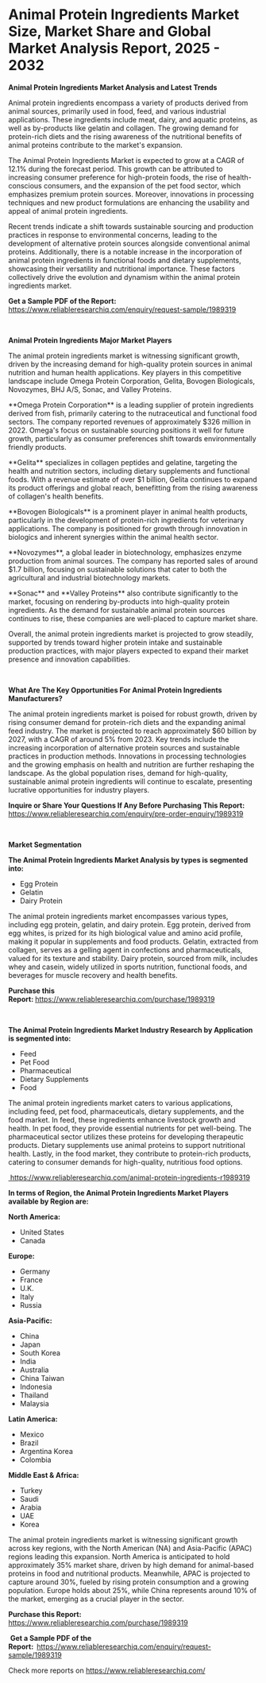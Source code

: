 <p><h1>Animal Protein Ingredients Market Size, Market Share and Global Market Analysis Report, 2025 - 2032</h1></p><p><strong>Animal Protein Ingredients Market Analysis and Latest Trends</strong></p>
<p><p>Animal protein ingredients encompass a variety of products derived from animal sources, primarily used in food, feed, and various industrial applications. These ingredients include meat, dairy, and aquatic proteins, as well as by-products like gelatin and collagen. The growing demand for protein-rich diets and the rising awareness of the nutritional benefits of animal proteins contribute to the market's expansion.</p><p>The Animal Protein Ingredients Market is expected to grow at a CAGR of 12.1% during the forecast period. This growth can be attributed to increasing consumer preference for high-protein foods, the rise of health-conscious consumers, and the expansion of the pet food sector, which emphasizes premium protein sources. Moreover, innovations in processing techniques and new product formulations are enhancing the usability and appeal of animal protein ingredients.</p><p>Recent trends indicate a shift towards sustainable sourcing and production practices in response to environmental concerns, leading to the development of alternative protein sources alongside conventional animal proteins. Additionally, there is a notable increase in the incorporation of animal protein ingredients in functional foods and dietary supplements, showcasing their versatility and nutritional importance. These factors collectively drive the evolution and dynamism within the animal protein ingredients market.</p></p>
<p><strong>Get a Sample PDF of the Report:&nbsp;</strong> <a href="https://www.reliableresearchiq.com/enquiry/request-sample/1989319?utm_campaign=2200&utm_medium=2&utm_source=Github&utm_content=ia&utm_term=15022025&utm_id=animal-protein-ingredients">https://www.reliableresearchiq.com/enquiry/request-sample/1989319</a></p>
<p>&nbsp;</p>
<p><strong>Animal Protein Ingredients Major Market Players</strong></p>
<p><p>The animal protein ingredients market is witnessing significant growth, driven by the increasing demand for high-quality protein sources in animal nutrition and human health applications. Key players in this competitive landscape include Omega Protein Corporation, Gelita, Bovogen Biologicals, Novozymes, BHJ A/S, Sonac, and Valley Proteins.</p><p>**Omega Protein Corporation** is a leading supplier of protein ingredients derived from fish, primarily catering to the nutraceutical and functional food sectors. The company reported revenues of approximately $326 million in 2022. Omega's focus on sustainable sourcing positions it well for future growth, particularly as consumer preferences shift towards environmentally friendly products.</p><p>**Gelita** specializes in collagen peptides and gelatine, targeting the health and nutrition sectors, including dietary supplements and functional foods. With a revenue estimate of over $1 billion, Gelita continues to expand its product offerings and global reach, benefitting from the rising awareness of collagen's health benefits.</p><p>**Bovogen Biologicals** is a prominent player in animal health products, particularly in the development of protein-rich ingredients for veterinary applications. The company is positioned for growth through innovation in biologics and inherent synergies within the animal health sector.</p><p>**Novozymes**, a global leader in biotechnology, emphasizes enzyme production from animal sources. The company has reported sales of around $1.7 billion, focusing on sustainable solutions that cater to both the agricultural and industrial biotechnology markets.</p><p>**Sonac** and **Valley Proteins** also contribute significantly to the market, focusing on rendering by-products into high-quality protein ingredients. As the demand for sustainable animal protein sources continues to rise, these companies are well-placed to capture market share.</p><p>Overall, the animal protein ingredients market is projected to grow steadily, supported by trends toward higher protein intake and sustainable production practices, with major players expected to expand their market presence and innovation capabilities.</p></p>
<p>&nbsp;</p>
<p><strong>What Are The Key Opportunities For Animal Protein Ingredients Manufacturers?</strong></p>
<p><p>The animal protein ingredients market is poised for robust growth, driven by rising consumer demand for protein-rich diets and the expanding animal feed industry. The market is projected to reach approximately $60 billion by 2027, with a CAGR of around 5% from 2023. Key trends include the increasing incorporation of alternative protein sources and sustainable practices in production methods. Innovations in processing technologies and the growing emphasis on health and nutrition are further reshaping the landscape. As the global population rises, demand for high-quality, sustainable animal protein ingredients will continue to escalate, presenting lucrative opportunities for industry players.</p></p>
<p><strong>Inquire or Share Your Questions If Any Before Purchasing This Report:</strong> <a href="https://www.reliableresearchiq.com/enquiry/pre-order-enquiry/1989319?utm_campaign=2200&utm_medium=2&utm_source=Github&utm_content=ia&utm_term=15022025&utm_id=animal-protein-ingredients">https://www.reliableresearchiq.com/enquiry/pre-order-enquiry/1989319</a></p>
<p>&nbsp;</p>
<p><strong>Market Segmentation</strong></p>
<p><strong>The Animal Protein Ingredients Market Analysis by types is segmented into:</strong></p>
<p><ul><li>Egg Protein</li><li>Gelatin</li><li>Dairy Protein</li></ul></p>
<p><p>The animal protein ingredients market encompasses various types, including egg protein, gelatin, and dairy protein. Egg protein, derived from egg whites, is prized for its high biological value and amino acid profile, making it popular in supplements and food products. Gelatin, extracted from collagen, serves as a gelling agent in confections and pharmaceuticals, valued for its texture and stability. Dairy protein, sourced from milk, includes whey and casein, widely utilized in sports nutrition, functional foods, and beverages for muscle recovery and health benefits.</p></p>
<p><strong>Purchase this Report:&nbsp;</strong><a href="https://www.reliableresearchiq.com/purchase/1989319?utm_campaign=2200&utm_medium=2&utm_source=Github&utm_content=ia&utm_term=15022025&utm_id=animal-protein-ingredients">https://www.reliableresearchiq.com/purchase/1989319</a></p>
<p>&nbsp;</p>
<p><strong>The Animal Protein Ingredients Market Industry Research by Application is segmented into:</strong></p>
<p><ul><li>Feed</li><li>Pet Food</li><li>Pharmaceutical</li><li>Dietary Supplements</li><li>Food</li></ul></p>
<p><p>The animal protein ingredients market caters to various applications, including feed, pet food, pharmaceuticals, dietary supplements, and the food market. In feed, these ingredients enhance livestock growth and health. In pet food, they provide essential nutrients for pet well-being. The pharmaceutical sector utilizes these proteins for developing therapeutic products. Dietary supplements use animal proteins to support nutritional health. Lastly, in the food market, they contribute to protein-rich products, catering to consumer demands for high-quality, nutritious food options.</p></p>
<p><a href="https://www.reliableresearchiq.com/animal-protein-ingredients-r1989319?utm_campaign=2200&utm_medium=2&utm_source=Github&utm_content=ia&utm_term=15022025&utm_id=animal-protein-ingredients">&nbsp;https://www.reliableresearchiq.com/animal-protein-ingredients-r1989319</a></p>
<p><strong>In terms of Region, the Animal Protein Ingredients Market Players available by Region are:</strong></p>
<p>
    <p> <strong> North America: </strong>
        <ul>
            <li>United States</li>
            <li>Canada</li>
        </ul>
        </p> 
    <p> <strong> Europe: </strong>
        <ul>
            <li>Germany</li>
            <li>France</li>
            <li>U.K.</li>
            <li>Italy</li>
            <li>Russia</li>
        </ul>
        </p> 
    <p> <strong> Asia-Pacific: </strong>
        <ul>
            <li>China</li>
            <li>Japan</li>
            <li>South Korea</li>
            <li>India</li>
            <li>Australia</li>
            <li>China Taiwan</li>
            <li>Indonesia</li>
            <li>Thailand</li>
            <li>Malaysia</li>
        </ul>
        </p> 
    <p> <strong> Latin America: </strong>
        <ul>
            <li>Mexico</li>
            <li>Brazil</li>
            <li>Argentina Korea</li>
            <li>Colombia</li>
        </ul>
        </p> 
    <p> <strong> Middle East & Africa: </strong>
        <ul>
            <li>Turkey</li>
            <li>Saudi</li>
            <li>Arabia</li>
            <li>UAE</li>
            <li>Korea</li>
        </ul>
    </p>
    </p>
<p><p>The animal protein ingredients market is witnessing significant growth across key regions, with the North American (NA) and Asia-Pacific (APAC) regions leading this expansion. North America is anticipated to hold approximately 35% market share, driven by high demand for animal-based proteins in food and nutritional products. Meanwhile, APAC is projected to capture around 30%, fueled by rising protein consumption and a growing population. Europe holds about 25%, while China represents around 10% of the market, emerging as a crucial player in the sector.</p></p>
<p><strong>Purchase this Report: </strong><a href="https://www.reliableresearchiq.com/purchase/1989319?utm_campaign=2200&utm_medium=2&utm_source=Github&utm_content=ia&utm_term=15022025&utm_id=animal-protein-ingredients">https://www.reliableresearchiq.com/purchase/1989319</a></p>
<p>&nbsp;<strong>Get a Sample PDF of the Report:&nbsp;&nbsp;</strong><a href="https://www.reliableresearchiq.com/enquiry/request-sample/1989319?utm_campaign=2200&utm_medium=2&utm_source=Github&utm_content=ia&utm_term=15022025&utm_id=animal-protein-ingredients">https://www.reliableresearchiq.com/enquiry/request-sample/1989319</a></p>
<p><strong></strong></p>
<p>Check more reports on <a href="https://www.reliableresearchiq.com/?utm_campaign=2200&utm_medium=2&utm_source=Github&utm_content=ia&utm_term=15022025&utm_id=animal-protein-ingredients">https://www.reliableresearchiq.com/</a></p>